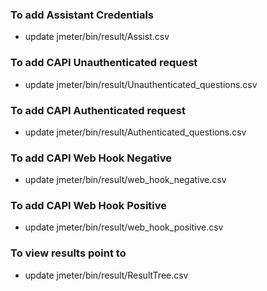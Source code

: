 ### To add Assistant Credentials

- update jmeter/bin/result/Assist.csv

### To add CAPI Unauthenticated request

- update jmeter/bin/result/Unauthenticated_questions.csv

### To add CAPI Authenticated request

- update jmeter/bin/result/Authenticated_questions.csv

### To add CAPI Web Hook Negative

- update jmeter/bin/result/web_hook_negative.csv

### To add CAPI Web Hook Positive

- update jmeter/bin/result/web_hook_positive.csv

### To view results point to

- update jmeter/bin/result/ResultTree.csv

